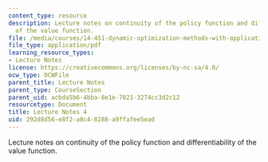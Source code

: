 ```yaml
---
content_type: resource
description: Lecture notes on continuity of the policy function and differentiability
  of the value function.
file: /media/courses/14-451-dynamic-optimization-methods-with-applications-fall-2009/292d8d56e8f2a8c48288a9ffafee5ead_MIT14_451F09_lec04.pdf
file_type: application/pdf
learning_resource_types:
- Lecture Notes
license: https://creativecommons.org/licenses/by-nc-sa/4.0/
ocw_type: OCWFile
parent_title: Lecture Notes
parent_type: CourseSection
parent_uid: acbda5b6-4bba-8e1e-7821-3274cc3d2c12
resourcetype: Document
title: Lecture Notes 4
uid: 292d8d56-e8f2-a8c4-8288-a9ffafee5ead
---
```

Lecture notes on continuity of the policy function and differentiability of the value function.